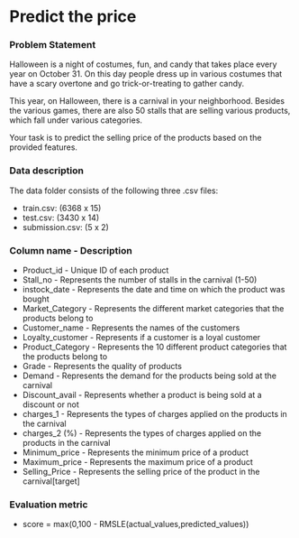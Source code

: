 # Predict the price

### Problem Statement
Halloween is a night of costumes, fun, and candy that takes place every year on October 31. On this day people dress up in various costumes that have a scary overtone and go trick-or-treating to gather candy.

This year, on Halloween, there is a carnival in your neighborhood. Besides the various games, there are also 50 stalls that are selling various products, which fall under various categories.

Your task is to predict the selling price of the products based on the provided features. 


### Data description
The data folder consists of the following three .csv files:
* train.csv: (6368 x 15)
* test.csv: (3430 x 14)
* submission.csv: (5 x 2)

### Column name - Description
* Product_id  - Unique ID of each product
* Stall_no  - Represents the number of stalls in the carnival (1-50)
* instock_date - Represents the date and time on which the product was bought
* Market_Category - Represents the different market categories that the products belong to
* Customer_name - Represents the names of the customers
* Loyalty_customer - Represents if a customer is a loyal customer
* Product_Category - Represents the 10 different product categories that the products belong to
* Grade - Represents the quality of products
* Demand - Represents the demand for the products being sold at the carnival
* Discount_avail - Represents whether a product is being sold at a discount or not
* charges_1 - Represents the types of charges applied on the products in the carnival
* charges_2 (%) - Represents the types of charges applied on the products in the carnival
* Minimum_price - Represents the minimum price of a product
* Maximum_price - Represents the maximum price of a product
* Selling_Price - Represents the selling price of the product in the carnival[target]


### Evaluation metric

* score = max(0,100 - RMSLE(actual\_values,predicted\_values))
